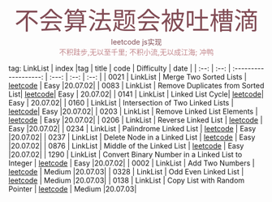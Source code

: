 <div align=center>
	<font size=15 color=#824d56>不会算法题会被吐槽滴</font>
	<font color=#824d56>leetcode js实现</font>
</div>
</div>

<div align=center>
	<font color=#c2858a>不积跬步,无以至千里;</font>
	<font color=#c2858a>不积小流,无以成江海;</font>
	<font color=#c2858a>冲鸭</font>
</div>

tag: LinkList
| index |tag |       title            | code           |  Difficulty   | date |
| :--:  | :--:  | :-------------------:  | :---:          |  :--:         | :--: |
| 0021 | LinkList | Merge Two Sorted Lists | [leetcode](leetcode/0021.mergeTwoLists.js) | Easy |20.07.02|
| 0083 | LinkList | Remove Duplicates from Sorted List| [leetcode](leetcode/0083.deleteDuplicates.js)| Easy | 20.07.02|
| 0141 | LinkList | Linked List Cycle| [leetcode](leetcode/0141.hasCycle.js)| Easy | 20.07.02|
| 0160 | LinkList | Intersection of Two Linked Lists | [leetcode](leetcode/0160.getIntersectionNode.js)| Easy |20.07.02|
| 0203 | LinkList | Remove Linked List Elements | [leetcode](leetcode/0203.removeElements.js) | Easy |20.07.02|
| 0206 | LinkList | Reverse Linked List | [leetcode](leetcode/0206.reverseList.js) | Easy |20.07.02|
| 0234 | LinkList | Palindrome Linked List | [leetcode](leetcode/0234.isPalindrome.js) | Easy |20.07.02|
| 0237 | LinkList | Delete Node in a Linked List | [leetcode](leetcode/0237.deleteNode.js) | Easy |20.07.02|
| 0876 | LinkList | Middle of the Linked List | [leetcode](leetcode/0876.middleNode.js) | Easy |20.07.02|
| 1290 | LinkList | Convert Binary Number in a Linked List to Integer | [leetcode](leetcode/1290.getDecimalValue.js) | Easy |20.07.02|
| 0002 | LinkList |  Add Two Numbers | [leetcode](leetcode/0002.addTwoNumbers.js) | Medium |20.07.03|
| 0328 | LinkList | Odd Even Linked List | [leetcode](leetcode/0328.oddEvenList.js) | Medium |20.07.03|
| 0138 | LinkList | Copy List with Random Pointer | [leetcode](leetcode/0138.copyRandomList.js) | Medium |20.07.03|



